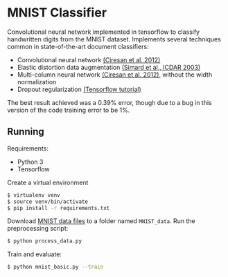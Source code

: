 # MNIST Classifier

Convolutional neural network implemented in tensorflow to classify handwritten
digits from the MNIST dataset. Implements several techniques common in
state-of-the-art document classifiers:

* Convolutional neural network [(Ciresan et al. 2012)](https://arxiv.org/pdf/1202.2745.pdf)
* Elastic distortion data augmentation [(Simard et al., ICDAR 2003)](https://pdfs.semanticscholar.org/7b1c/c19dec9289c66e7ab45e80e8c42273509ab6.pdf)
* Multi-column neural network [(Ciresan et al. 2012)](https://arxiv.org/pdf/1202.2745.pdf), without the width normalization
* Dropout regularization [(Tensorflow tutorial)](https://www.tensorflow.org/get_started/mnist/pros)

The best result achieved was a 0.39% error, though due to a bug in this version
of the code training error to be 1%.

## Running

Requirements:

* Python 3
* Tensorflow

Create a virtual environment

```sh
$ virtualenv venv
$ source venv/bin/activate
$ pip install -r requirements.txt
```

Download [MNIST data files](http://yann.lecun.com/exdb/mnist/}) to a folder
named `MNIST_data`. Run the preprocessing script:

```sh
$ python process_data.py
```

Train and evaluate:

```sh
$ python mnist_basic.py --train
```